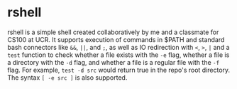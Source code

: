 # rshell                                                                                                                
rshell is a simple shell created collaboratively by me and a classmate for CS100 at UCR. It supports execution of commands in $PATH and standard bash connectors like `&&`, `||`, and `;`, as well as IO redirection with `<`, `>`, `|` and a `test` function to check whether a file exists with the `-e` flag, whether a file is a directory with the `-d` flag, and whether a file is a regular file with the `-f` flag. For example, `test -d src` would return true in the repo's root directory. The syntax `[ -e src ]` is also supported.
